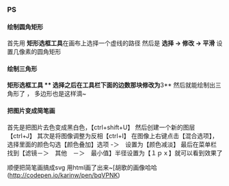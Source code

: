 ### PS 

#### 绘制圆角矩形

首先用 **矩形选框工具**在画布上选择一个虚线的路径
然后是 **选择 -> 修改 -> 平滑** 设置几像素的圆角矩形

#### 绘制三角形

**矩形选框工具 ** 选择之后在工具栏下面的边数那块修改为**3**  然后就能绘制出三角形了 ， 多边形也是这样滴~

#### 把图片变成简笔画

首先是把图片去色变成黑白色，【ctrl+shift+U】
然后创建一个新的图层【ctrl+J】
其次是将图像调整为反相【ctrl+I】
在图像上右键点击【混合选项】，选择里面的颜色勾选【颜色叠加】选项  -＞　设置为【颜色减淡】
最后在菜单栏找到【滤镜－＞　其他　－＞　最小值】半径设置为【１ｐｘ】就可以看到效果了

顺便把简笔画搞成svg 用html画了出来~[胡歌的画像哈哈(http://codepen.io/karinw/pen/bqVPNK)

